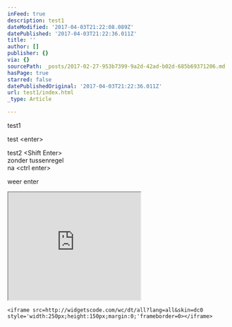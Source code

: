 ```yaml
---
inFeed: true
description: test1
dateModified: '2017-04-03T21:22:08.089Z'
datePublished: '2017-04-03T21:22:36.011Z'
title: ''
author: []
publisher: {}
via: {}
sourcePath: _posts/2017-02-27-953b7399-9a2d-42ad-b02d-685b69371206.md
hasPage: true
starred: false
datePublishedOriginal: '2017-04-03T21:22:36.011Z'
url: test1/index.html
_type: Article

---
```

test1

test <enter\>

test2 <Shift Enter\>  
zonder tussenregel  
na <ctrl enter\>

weer enter

<iframe src="https://the-grid.github.io/ed-userhtml/?g=eJwdyzsOgCAQANGrWGnnookNBj0LsisQ-RjYRL29xm5eMY75lACXR0tcTUbqTY5wGUAGHcIadLLqi7YePik0oqn8BFLdt7CT4yTOe3bkrWM5_Ii6WJ-kmLu96EhbLkhFieUFIg4l6Q" height="244" style=""></iframe>

    <iframe src=http://widgetscode.com/wc/dt/all?lang=all&skin=dc0 style='width:250px;height:150px;margin:0;'frameborder=0></iframe>